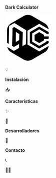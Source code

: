 **Dark Calculator**

<img src="GITHUB/logo-darkcalculator.png" width="150">

💡 


**Instalación**

📥 

**Características**

✨ 

🎨 

**Desarrolladores**

👤 

**Contacto**

📞 

💫🧮
